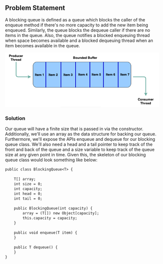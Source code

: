 ## Problem Statement

A blocking queue is defined as a queue which blocks the caller of the enqueue method if there's no more capacity to add the new item being enqueued. Similarly, the queue blocks the dequeue caller if there are no items in the queue. Also, the queue notifies a blocked enqueuing thread when space becomes available and a blocked dequeuing thread when an item becomes available in the queue.

![img.png](img.png)

### Solution
Our queue will have a finite size that is passed in via the constructor. Additionally, we'll use an array as the data structure for backing our queue. Furthermore, we'll expose the APIs enqueue and dequeue for our blocking queue class. We'll also need a head and a tail pointer to keep track of the front and back of the queue and a size variable to keep track of the queue size at any given point in time. Given this, the skeleton of our blocking queue class would look something like below:

```agsl
public class BlockingQueue<T> {

    T[] array;
    int size = 0;
    int capacity;
    int head = 0;
    int tail = 0;

    public BlockingQueue(int capacity) {
        array = (T[]) new Object[capacity];
        this.capacity = capacity;
    }

    public void enqueue(T item) {
    }

    public T dequeue() {
    }
}
```